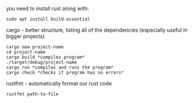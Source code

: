 you need to install rust along with:  
```
sudo apt install build-essential  
```
cargo - better structure, listing all of the dependencies (especially useful in bigger projects)  
```
cargo new project-name
cd project-name
cargo build *compiles program*
./target/debug/project-name
cargo run *compiles and runs the program*
cargo check *checks if program has no errors*
```
rustfmt - automatically format our rust code  
```
rustfmt path-to-file
```